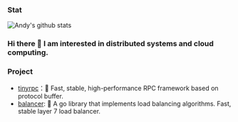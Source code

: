### Stat

<img  src="https://github-readme-stats.vercel.app/api?username=zehuamama&show_icons=true&theme=buefy" alt="Andy's github stats" />

### Hi there 👋 I am interested in distributed systems and cloud computing.

### Project

* [tinyrpc](https://github.com/zehuamama/tinyrpc)：🚀 Fast, stable, high-performance RPC framework based on protocol buffer.
* [balancer](https://github.com/zehuamama/balancer): 🎉 A go library that implements load balancing algorithms. Fast, stable layer 7 load balancer.

<!--
**zehuamama/zehuamama** is a ✨ _special_ ✨ repository because its `README.md` (this file) appears on your GitHub profile.

Here are some ideas to get you started:

- 🔭 I’m currently working on ...
- 🌱 I’m currently learning ...
- 👯 I’m looking to collaborate on ...
- 🤔 I’m looking for help with ...
- 💬 Ask me about ...
- 📫 How to reach me: ...
- 😄 Pronouns: ...
- ⚡ Fun fact: ...
-->
